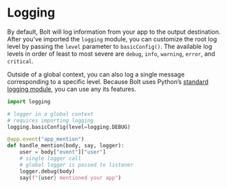 # Logging

By default, Bolt will log information from your app to the output destination. After you've imported the `logging` module, you can customize the root log level by passing the `level` parameter to `basicConfig()`. The available log levels in order of least to most severe are `debug`, `info`, `warning`, `error`, and `critical`.

Outside of a global context, you can also log a single message corresponding to a specific level. Because Bolt uses Python’s [standard logging module](https://docs.python.org/3/library/logging.html), you can use any its features.

```python
import logging

# logger in a global context
# requires importing logging
logging.basicConfig(level=logging.DEBUG)

@app.event("app_mention")
def handle_mention(body, say, logger):
    user = body["event"]["user"]
    # single logger call
    # global logger is passed to listener
    logger.debug(body)
    say(f"{user} mentioned your app")
```
